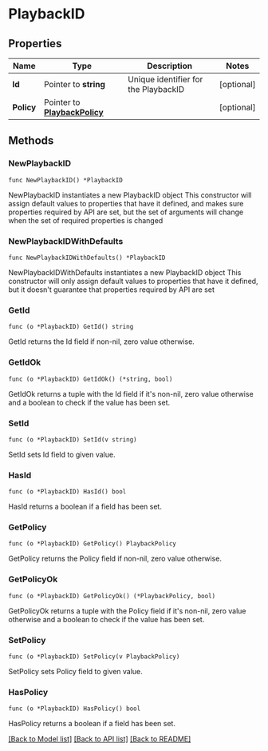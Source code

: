 # PlaybackID

## Properties

Name | Type | Description | Notes
------------ | ------------- | ------------- | -------------
**Id** | Pointer to **string** | Unique identifier for the PlaybackID | [optional] 
**Policy** | Pointer to [**PlaybackPolicy**](PlaybackPolicy.md) |  | [optional] 

## Methods

### NewPlaybackID

`func NewPlaybackID() *PlaybackID`

NewPlaybackID instantiates a new PlaybackID object
This constructor will assign default values to properties that have it defined,
and makes sure properties required by API are set, but the set of arguments
will change when the set of required properties is changed

### NewPlaybackIDWithDefaults

`func NewPlaybackIDWithDefaults() *PlaybackID`

NewPlaybackIDWithDefaults instantiates a new PlaybackID object
This constructor will only assign default values to properties that have it defined,
but it doesn't guarantee that properties required by API are set

### GetId

`func (o *PlaybackID) GetId() string`

GetId returns the Id field if non-nil, zero value otherwise.

### GetIdOk

`func (o *PlaybackID) GetIdOk() (*string, bool)`

GetIdOk returns a tuple with the Id field if it's non-nil, zero value otherwise
and a boolean to check if the value has been set.

### SetId

`func (o *PlaybackID) SetId(v string)`

SetId sets Id field to given value.

### HasId

`func (o *PlaybackID) HasId() bool`

HasId returns a boolean if a field has been set.

### GetPolicy

`func (o *PlaybackID) GetPolicy() PlaybackPolicy`

GetPolicy returns the Policy field if non-nil, zero value otherwise.

### GetPolicyOk

`func (o *PlaybackID) GetPolicyOk() (*PlaybackPolicy, bool)`

GetPolicyOk returns a tuple with the Policy field if it's non-nil, zero value otherwise
and a boolean to check if the value has been set.

### SetPolicy

`func (o *PlaybackID) SetPolicy(v PlaybackPolicy)`

SetPolicy sets Policy field to given value.

### HasPolicy

`func (o *PlaybackID) HasPolicy() bool`

HasPolicy returns a boolean if a field has been set.


[[Back to Model list]](../README.md#documentation-for-models) [[Back to API list]](../README.md#documentation-for-api-endpoints) [[Back to README]](../README.md)


